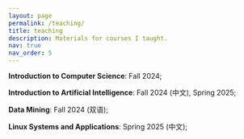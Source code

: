 ```yaml
---
layout: page
permalink: /teaching/
title: teaching
description: Materials for courses I taught. 
nav: true
nav_order: 5
---
```


**Introduction to Computer Science**: Fall 2024;

**Introduction to Artificial Intelligence**: Fall 2024 (中文), Spring 2025;

**Data Mining**: Fall 2024 (双语);

**Linux Systems and Applications**: Spring 2025 (中文);

<!-- For now, this page is assumed to be a static description of your courses. You can convert it to a collection similar to `_projects/` so that you can have a dedicated page for each course.

Organize your courses by years, topics, or universities, however you like! -->
